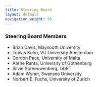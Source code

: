 ```yaml
---
title: Steering Board
layout: default
navigation_weight: 50
---
```


### Steering Board Members

- Brian Davis, Maynooth University
- Tobias Kuhn, VU University Amsterdam
- Gordon Pace, University of Malta
- Aarne Ranta, University of Gothenburg
- Silvie Spreeuwenberg, LibRT
- Adam Wyner, Swansea University
- Norbert E. Fuchs, University of Zurich
